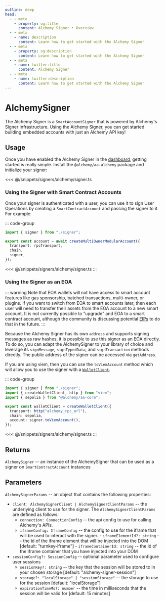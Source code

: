```yaml
---
outline: deep
head:
  - - meta
    - property: og:title
      content: Alchemy Signer • Overview
  - - meta
    - name: description
      content: Learn how to get started with the Alchemy Signer
  - - meta
    - property: og:description
      content: Learn how to get started with the Alchemy Signer
  - - meta
    - name: twitter:title
      content: Alchemy Signer
  - - meta
    - name: twitter:description
      content: Learn how to get started with the Alchemy Signer
---
```


# AlchemySigner

The Alchemy Signer is a `SmartAccountSigner` that is powered by Alchemy's Signer Infrastructure. Using the Alchemy Signer, you can get started building embedded accounts with just an Alchemy API key!

## Usage

Once you have enabled the Alchemy Signer in the [dashboard](https://dashboard.alchemy.com/accounts?a=account-kit-docs), getting started is really simple. Install the `@alchemy/aa-alchemy` package and initialize your signer:

<<< @/snippets/signers/alchemy/signer.ts

### Using the Signer with Smart Contract Accounts

Once your signer is authenticated with a user, you can use it to sign User Operations by creating a `SmartContractAccount` and passing the signer to it. For example:

::: code-group

```ts
import { signer } from "./signer";

export const account = await createMultiOwnerModularAccount({
  transport: rpcTransport,
  chain,
  signer,
});
```

<<< @/snippets/signers/alchemy/signer.ts
:::

### Using the Signer as an EOA

::: warning
Note that EOA wallets will not have access to smart account features like gas sponsorship, batched transactions, multi-owner, or plugins. If you want to switch from EOA to smart accounts later, then each user will need to transfer their assets from the EOA account to a new smart account. It is not currently possible to "upgrade" and EOA to a smart contract account, although the community is discussing potential [EIPs](https://eips.ethereum.org/EIPS/eip-7377) to do that in the future.
:::

Because the Alchemy Signer has its own `address` and supports signing messages as raw hashes, it is possible to use this signer as an EOA directly. To do so, you can adapt the AlchemySigner to your library of choice and leverage its `signMessage`, `signTypedData`, and `signTransaction` methods directly. The public address of the signer can be accessed via `getAddress`.

If you are using viem, then you can use the `toViemAccount` method which will allow you to use the signer with a [`WalletClient`](https://viem.sh/docs/clients/wallet#local-accounts-private-key-mnemonic-etc).

::: code-group

```ts
import { signer } from "./signer";
import { createWalletClient, http } from "viem";
import { sepolia } from "@alchemy/aa-core";

export const walletClient = createWalletClient({
  transport: http("alchemy_rpc_url"),
  chain: sepolia,
  account: signer.toViemAccount(),
});
```

<<< @/snippets/signers/alchemy/signer.ts
:::

## Returns

`AlchemySigner` -- an instance of the AlchemySigner that can be used as a signer on `SmartContractAccount` instances

## Parameters

`AlchemySignerParams` -- an object that contains the following properties:

- `client: AlchemySignerClient | AlchemySignerClientParams` -- the underlying client to use for the signer. The `AlchemySignerClientParams` are defined as follows:
  - `connection: ConnectionConfig` -- the api config to use for calling Alchemy's APIs.
  - `iframeConfig: IframeConfig` -- the config to use for the iframe that will be used to interact with the signer. - `iframeElementId?: string` -- the id of the iframe element that will be injected into the DOM [default: "turnkey-iframe"] - `iframeContainerId: string` -- the id of the iframe container that you have injected into your DOM
- `sessionConfig?: SessionConfig` -- optional parameter used to configure user sessions
  - `sessionKey?: string` -- the key that the session will be stored to in your chosen storage [default: "alchemy-signer-session"]
  - `storage?: "localStorage" | "sessionStorage"` -- the storage to use for the session [default: "localStorage"]
  - `expirationTimeMs?: number` -- the time in milliseconds that the session will be valid for [default: 15 minutes]
